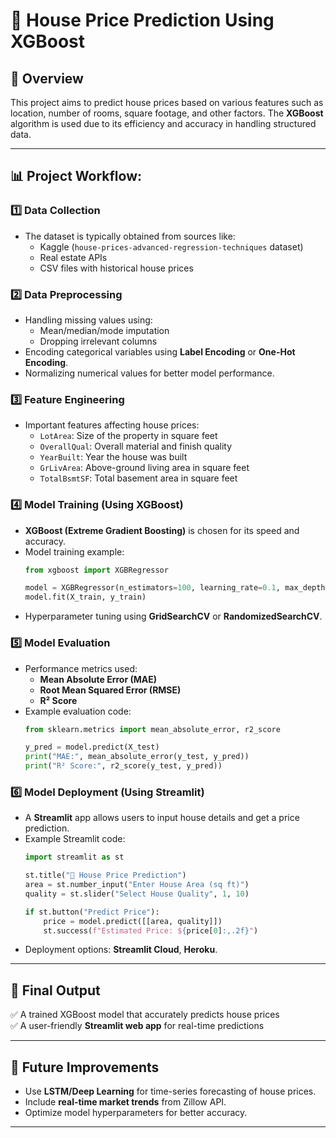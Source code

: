 # 🏡 House Price Prediction Using XGBoost

## 📌 Overview
This project aims to predict house prices based on various features such as location, number of rooms, square footage, and other factors. The **XGBoost** algorithm is used due to its efficiency and accuracy in handling structured data.

---

## 📊 Project Workflow:

### 1️⃣ Data Collection
- The dataset is typically obtained from sources like:
  - Kaggle (`house-prices-advanced-regression-techniques` dataset)
  - Real estate APIs
  - CSV files with historical house prices

### 2️⃣ Data Preprocessing
- Handling missing values using:
  - Mean/median/mode imputation
  - Dropping irrelevant columns
- Encoding categorical variables using **Label Encoding** or **One-Hot Encoding**.
- Normalizing numerical values for better model performance.

### 3️⃣ Feature Engineering
- Important features affecting house prices:
  - `LotArea`: Size of the property in square feet
  - `OverallQual`: Overall material and finish quality
  - `YearBuilt`: Year the house was built
  - `GrLivArea`: Above-ground living area in square feet
  - `TotalBsmtSF`: Total basement area in square feet

### 4️⃣ Model Training (Using XGBoost)
- **XGBoost (Extreme Gradient Boosting)** is chosen for its speed and accuracy.
- Model training example:
  ```python
  from xgboost import XGBRegressor
  
  model = XGBRegressor(n_estimators=100, learning_rate=0.1, max_depth=5)
  model.fit(X_train, y_train)
  ```
- Hyperparameter tuning using **GridSearchCV** or **RandomizedSearchCV**.

### 5️⃣ Model Evaluation
- Performance metrics used:
  - **Mean Absolute Error (MAE)**
  - **Root Mean Squared Error (RMSE)**
  - **R² Score**
- Example evaluation code:
  ```python
  from sklearn.metrics import mean_absolute_error, r2_score
  
  y_pred = model.predict(X_test)
  print("MAE:", mean_absolute_error(y_test, y_pred))
  print("R² Score:", r2_score(y_test, y_pred))
  ```

### 6️⃣ Model Deployment (Using Streamlit)
- A **Streamlit** app allows users to input house details and get a price prediction.
- Example Streamlit code:
  ```python
  import streamlit as st
  
  st.title("🏡 House Price Prediction")
  area = st.number_input("Enter House Area (sq ft)")
  quality = st.slider("Select House Quality", 1, 10)
  
  if st.button("Predict Price"):
      price = model.predict([[area, quality]])
      st.success(f"Estimated Price: ${price[0]:,.2f}")
  ```
- Deployment options: **Streamlit Cloud**, **Heroku**.

---

## 🚀 Final Output
✅ A trained XGBoost model that accurately predicts house prices  
✅ A user-friendly **Streamlit web app** for real-time predictions  

---

## 📌 Future Improvements
- Use **LSTM/Deep Learning** for time-series forecasting of house prices.
- Include **real-time market trends** from Zillow API.
- Optimize model hyperparameters for better accuracy.

---

